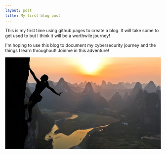 ```yaml
---
layout: post
title: My first blog post
---
```


This is my first time using github pages to create a blog. It will take some to get used to but I think it will be a worthwile journey!

I'm hoping to use this blog to document my cybersecurity journey and the things I learn throughout! Joinme in this adventure!

![Adventure](/images/adventure.jpg)
